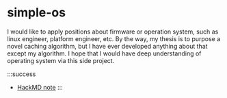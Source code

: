 # simple-os

I would like to apply positions about firmware or operation system, such as linux engineer, platform engineer, etc. By the way, my thesis is to purpose a novel caching algorithm, but I have ever developed anything about that except my algorithm. I hope that I would have deep understanding of operating system via this side project.

:::success
* [HackMD note](https://hackmd.io/EtfP0b3nQD6VP_Tb8JBx8w)
:::